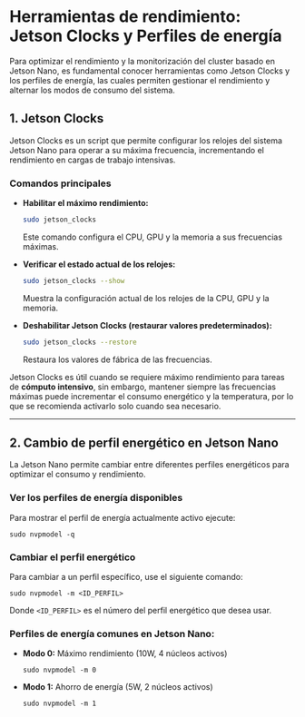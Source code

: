 # Herramientas de rendimiento: Jetson Clocks y Perfiles de energía

Para optimizar el rendimiento y la monitorización del cluster basado en Jetson Nano, es fundamental conocer herramientas como Jetson Clocks y los perfiles de energía, las cuales permiten gestionar el rendimiento y alternar los modos de consumo del sistema.

## **1. Jetson Clocks**

Jetson Clocks es un script que permite configurar los relojes del sistema Jetson Nano para operar a su máxima frecuencia, incrementando el rendimiento en cargas de trabajo intensivas.

### **Comandos principales**

- **Habilitar el máximo rendimiento:**
    
    ```bash
    sudo jetson_clocks
    ```
    
    Este comando configura el CPU, GPU y la memoria a sus frecuencias máximas.
    
- **Verificar el estado actual de los relojes:**
    
    ```bash
    sudo jetson_clocks --show
    ```
    
    Muestra la configuración actual de los relojes de la CPU, GPU y la memoria.
    
- **Deshabilitar Jetson Clocks (restaurar valores predeterminados):**
    
    ```bash
    sudo jetson_clocks --restore
    ```
    
    Restaura los valores de fábrica de las frecuencias.
    

Jetson Clocks es útil cuando se requiere máximo rendimiento para tareas de **cómputo intensivo**, sin embargo, mantener siempre las frecuencias máximas puede incrementar el consumo energético y la temperatura, por lo que se recomienda activarlo solo cuando sea necesario.

---

## 2. Cambio de perfil energético en Jetson Nano

La Jetson Nano permite cambiar entre diferentes perfiles energéticos para optimizar el consumo y rendimiento.

### Ver los perfiles de energía disponibles

Para mostrar el perfil de energía actualmente activo ejecute:

```
sudo nvpmodel -q
```

### Cambiar el perfil energético

Para cambiar a un perfil específico, use el siguiente comando:

```
sudo nvpmodel -m <ID_PERFIL>
```

Donde `<ID_PERFIL>` es el número del perfil energético que desea usar.

### Perfiles de energía comunes en Jetson Nano:

- **Modo 0:** Máximo rendimiento (10W, 4 núcleos activos)
    
    ```
    sudo nvpmodel -m 0
    ```
    
- **Modo 1:** Ahorro de energía (5W, 2 núcleos activos)
    
    ```
    sudo nvpmodel -m 1
    ```
